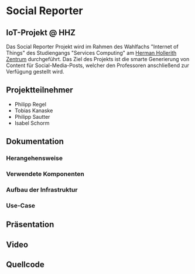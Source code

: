 # Social Reporter
## IoT-Projekt @ HHZ
Das Social Reporter Projekt wird im Rahmen des Wahlfachs "Internet of Things" des Studiengangs "Services Computing" am [Herman Hollerith Zentrum](http://www.hhz.de/home/) durchgeführt.
Das Ziel des Projekts ist die smarte Generierung von Content für Social-Media-Posts, welcher den Professoren anschließend zur Verfügung gestellt wird. 

## Projektteilnehmer

* Philipp Regel
* Tobias Kanaske
* Philipp Sautter
* Isabel Schorm


## Dokumentation
### Herangehensweise
### Verwendete Komponenten
### Aufbau der Infrastruktur
### Use-Case


## Präsentation


## Video


## Quellcode
